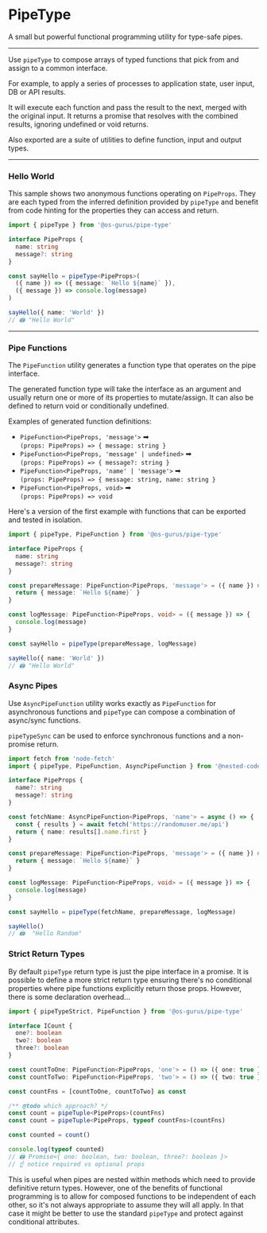 # PipeType

A small but powerful functional programming utility for type-safe pipes.

---

Use `pipeType` to compose arrays of typed functions that pick from and assign to a common interface.

For example, to apply a series of processes to application state, user input, DB or API results.

It will execute each function and pass the result to the next, merged with the original input.
It returns a promise that resolves with the combined results, ignoring undefined or void returns. 

Also exported are a suite of utilities to define function, input and output types.

---

### Hello World

This sample shows two anonymous functions operating on `PipeProps`. They are each typed from the
inferred definition provided by `pipeType` and benefit from code hinting for the properties they
can access and return.

```ts
import { pipeType } from '@os-gurus/pipe-type'

interface PipeProps {
  name: string
  message?: string
}

const sayHello = pipeType<PipeProps>(
  ({ name }) => ({ message: `Hello ${name}` }),
  ({ message }) => console.log(message)
)

sayHello({ name: 'World' })
// 🖨️ "Hello World"
```

---

### Pipe Functions

The `PipeFunction` utility generates a function type that operates on the pipe interface.

The generated function type will take the interface as an argument and usually return one or more of
its properties to mutate/assign. It can also be defined to return void or conditionally undefined.

Examples of generated function definitions:
- `PipeFunction<PipeProps, 'message'>` ➡ <br/>
  `(props: PipeProps) => { message: string }`
- `PipeFunction<PipeProps, 'message' | undefined>` ➡ <br/>
  `(props: PipeProps) => { message?: string }`
- `PipeFunction<PipeProps, 'name' | 'message'>` ➡ <br/>
  `(props: PipeProps) => { message: string, name: string }`
- `PipeFunction<PipeProps, void>` ➡ <br/>
  `(props: PipeProps) => void`

Here's a version of the first example with functions that can be exported and tested in isolation.

```ts
import { pipeType, PipeFunction } from '@os-gurus/pipe-type'

interface PipeProps {
  name: string
  message?: string
}

const prepareMessage: PipeFunction<PipeProps, 'message'> = ({ name }) => {
  return { message: `Hello ${name}` }
}

const logMessage: PipeFunction<PipeProps, void> = ({ message }) => {
  console.log(message)
}

const sayHello = pipeType(prepareMessage, logMessage)

sayHello({ name: 'World' })
// 🖨️ "Hello World"
```

### Async Pipes

Use `AsyncPipeFunction` utility works exactly as `PipeFunction` for asynchronous functions and
`pipeType` can compose a combination of async/sync functions.

`pipeTypeSync` can be used to enforce synchronous functions and a non-promise return.

```ts
import fetch from 'node-fetch'
import { pipeType, PipeFunction, AsyncPipeFunction } from '@nested-code/pipe-type'

interface PipeProps {
  name?: string
  message?: string
}

const fetchName: AsyncPipeFunction<PipeProps, 'name'> = async () => {
  const { results } = await fetch('https://randomuser.me/api')
  return { name: results[].name.first }
}

const prepareMessage: PipeFunction<PipeProps, 'message'> = ({ name }) => {
  return { message: `Hello ${name}` }
}

const logMessage: PipeFunction<PipeProps, void> = ({ message }) => {
  console.log(message)
}

const sayHello = pipeType(fetchName, prepareMessage, logMessage)

sayHello()
// 🖨️  "Hello Random"
```

### Strict Return Types

By default `pipeType` return type is just the pipe interface in a promise. It is possible to define
a more strict return type ensuring there's no conditional properties where pipe functions explicitly
return those props. However, there is some declaration overhead...

```ts
import { pipeTypeStrict, PipeFunction } from '@os-gurus/pipe-type'

interface ICount {
  one?: boolean
  two?: boolean
  three?: boolean
}

const countToOne: PipeFunction<PipeProps, 'one'> = () => ({ one: true })
const countToTwo: PipeFunction<PipeProps, 'two'> = () => ({ two: true })

const countFns = [countToOne, countToTwo] as const

/** @todo which approach? */
const count = pipeTuple<PipeProps>(countFns)
const count = pipeTuple<PipeProps, typeof countFns>(countFns)

const counted = count()

console.log(typeof counted)
// 🖨️ Promise<{ one: boolean, two: boolean, three?: boolean }>
// ☝️ notice required vs optional props
```

This is useful when pipes are nested within methods which need to provide definitive return types.
However, one of the benefits of functional programming is to allow for composed functions to be
independent of each other, so it's not always appropriate to assume they will all apply. In that
case it might be better to use the standard `pipeType` and protect against conditional attributes.

